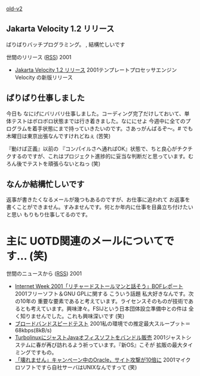 [old-v2](ig011211-orig.html)

## Jakarta Velocity 1.2 リリース

ばりばりバッチプログラミング。 , 結構忙しいです



 世間のリリース ([RSS](ig011211-release.xml)) 2001
* [Jakarta Velocity 1.2 リリース](http://jakarta.apache.org/site/news.html)  2001テンプレートプロセッサエンジンVelocity の新版リリース

## ばりばり仕事しました

今日も なにげにバリバリ仕事しました。コーディング完了だけしておいて、単体テストはボロボロ状態までは行き着きました。なににせよ 今週中に全てのプログラムを着手状態にまで持っていきたいのです。さあっがんばるぞ～。# でも 木曜日は東京出張なんですけれどねぇ (苦笑)

『動けば正義』以前の 『コンパイルさへ通ればOK』状態で、ちと良心がチクチクするのですが、これはプロジェクト進捗的に妥当な判断だと思っています。むろん後でテストを頑張らないとねっ (笑)

## なんか結構忙しいです

返事が書きたくなるメールが幾つもあるのですが、お仕事に追われて お返事を書くことができません。すみませんです。何とか年内に仕事を目鼻立ち付けたいと思い もりもり仕事してるのです。
# 主に UOTD関連のメールについてです… (笑)
世間のニュースから ([RSS](ig011211-news.xml)) 2001
* [Internet Week 2001「リチャードストールマンと話そう」BOFレポート](http://linux.ascii24.com/linux/news/today/2001/12/08/631907-000.html)  2001フリーソフト＆GNU GPLに関する こういう話題 私大好きなんです。次の10年の 重要な要素であると考えています。ライセンスそのものが技術であるとも考えています。興味津々。FSIJという日本団体設立準備中との件は 全く知りませんでした。これも興味深いです (笑)
* [ブロードバンドスピードテスト](http://speed.on.arena.ne.jp/)  2001私の環境での推定最大スループット＝68kbps(8kB/s)
* [TurbolinuxにジャストJavaオフィスソフトをバンドル販売](http://www.zdnet.co.jp/news/bursts/0112/10/10.html)  2001ジャストシステムに春が再び訪れるよう祈っています。『新OS』こそが 拡販の最大タイミングですもの。
* [「壊れません」キャンペーン中のOracle，サイト攻撃が10倍に](http://www.zdnet.co.jp/news/0112/11/b_1210_10.html)  2001マイクロソフトですら自社サーバはUNIXなんですって (笑)